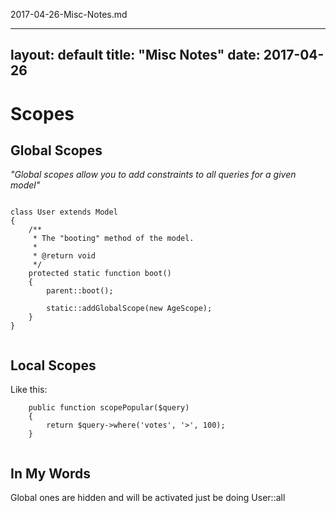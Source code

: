 2017-04-26-Misc-Notes.md

---
layout: default
title: "Misc Notes"
date: 2017-04-26
---

# Scopes

## Global Scopes

*"Global scopes allow you to add constraints to all queries for a given model"*

```

class User extends Model
{
    /**
     * The "booting" method of the model.
     *
     * @return void
     */
    protected static function boot()
    {
        parent::boot();

        static::addGlobalScope(new AgeScope);
    }
}


```


## Local Scopes

Like this:

```
    public function scopePopular($query)
    {
        return $query->where('votes', '>', 100);
    }   
   
```


## In My Words

Global ones are hidden and will be activated just be doing User::all






